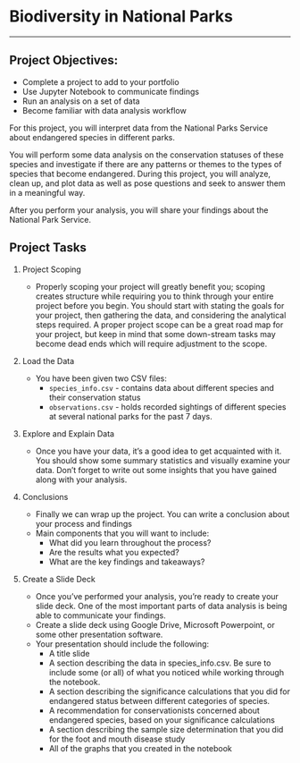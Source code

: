 # Biodiversity in National Parks
---
## Project Objectives:
- Complete a project to add to your portfolio
- Use Jupyter Notebook to communicate findings
- Run an analysis on a set of data
- Become familiar with data analysis workflow

For this project, you will interpret data from the National Parks Service about endangered species in different parks.

You will perform some data analysis on the conservation statuses of these species and investigate if there are any patterns or themes to the types of species that become endangered. During this project, you will analyze, clean up, and plot data as well as pose questions and seek to answer them in a meaningful way.

After you perform your analysis, you will share your findings about the National Park Service.


## Project Tasks
1. Project Scoping
	- Properly scoping your project will greatly benefit you; scoping creates structure while requiring you to think through your entire project before you begin. You should start with stating the goals for your project, then gathering the data, and considering the analytical steps required. A proper project scope can be a great road map for your project, but keep in mind that some down-stream tasks may become dead ends which will require adjustment to the scope.

2. Load the Data
	- You have been given two CSV files:
		- `species_info.csv` - contains data about different species and their conservation status
		- `observations.csv` - holds recorded sightings of different species at several national parks for the past 7 days.

3. Explore and Explain Data
	- Once you have your data, it’s a good idea to get acquainted with it.
	  You should show some summary statistics and visually examine your data.
	  Don’t forget to write out some insights that you have gained along with
 	  your analysis.

4. Conclusions
	- Finally we can wrap up the project. You can write a conclusion about your process and findings
	- Main components that you will want to include:
		- What did you learn throughout the process?
		- Are the results what you expected?
		- What are the key findings and takeaways?

5. Create a Slide Deck
	- Once you’ve performed your analysis, you’re ready to create your slide deck. One of the most important parts of data analysis is being able to communicate your findings.
	- Create a slide deck using Google Drive, Microsoft Powerpoint, or some other presentation software.
	- Your presentation should include the following:
		- A title slide
		- A section describing the data in species_info.csv. Be sure to include some (or all) of what you noticed while working through the notebook.
		- A section describing the significance calculations that you did for endangered status between different categories of species.
		- A recommendation for conservationists concerned about endangered species, based on your significance calculations
		- A section describing the sample size determination that you did for the foot and mouth disease study
		- All of the graphs that you created in the notebook




